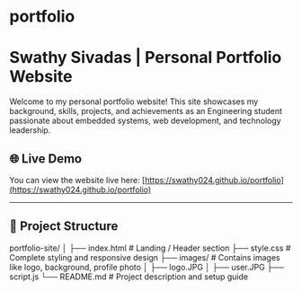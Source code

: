 # portfolio
# Swathy Sivadas | Personal Portfolio Website

Welcome to my personal portfolio website! This site showcases my background, skills, projects, and achievements as an Engineering student passionate about embedded systems, web development, and technology leadership.

## 🌐 Live Demo
You can view the website live here: [https://swathy024.github.io/portfolio](https://swathy024.github.io/portfolio)  


---

## 📁 Project Structure

portfolio-site/
│
├── index.html # Landing / Header section
├── style.css # Complete styling and responsive design
├── images/ # Contains images like logo, background, profile photo
│ ├── logo.JPG
│ ├── user.JPG
├── script.js
└── README.md # Project description and setup guide
